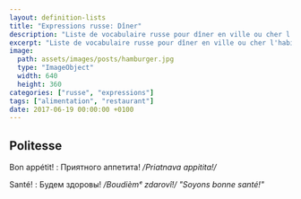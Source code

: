 ```yaml
---
layout: definition-lists
title: "Expressions russe: Dîner"
description: "Liste de vocabulaire russe pour dîner en ville ou cher l'habitant."
excerpt: "Liste de vocabulaire russe pour dîner en ville ou cher l'habitant."
image:
  path: assets/images/posts/hamburger.jpg
  type: "ImageObject"
  width: 640
  height: 360
categories: ["russe", "expressions"]
tags: ["alimentation", "restaurant"]
date: 2017-06-19 00:00:00 +0100
---
```


## Politesse

Bon appétit!
: Приятного аппетита!
*/Priatnava appitita!/*

Santé!
: Будем здоровы!
*/Boudièmᵉ zdarovî!/ "Soyons bonne santé!"*
